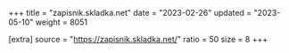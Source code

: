 +++
title = "zapisnik.skladka.net"
date = "2023-02-26"
updated = "2023-05-10"
weight = 8051

[extra]
source = "https://zapisnik.skladka.net/"
ratio = 50
size = 8
+++
